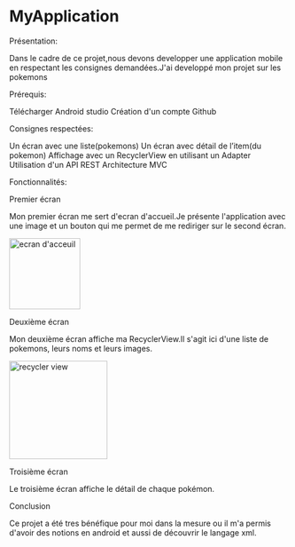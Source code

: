 # MyApplication

Présentation:

Dans le cadre de ce projet,nous devons developper une application mobile en respectant les consignes demandées.J'ai developpé mon projet sur les pokemons

Prérequis:

Télécharger Android studio
Création d'un compte Github

Consignes respectées:

Un écran avec une liste(pokemons)
Un écran avec détail de l’item(du pokemon)
Affichage avec un RecyclerView en utilisant un Adapter
Utilisation d'un API REST
Architecture MVC

Fonctionnalités:

Premier écran

Mon premier écran me sert d'ecran d'accueil.Je présente l'application avec une image et un bouton qui me permet de me rediriger sur le second écran.

<img width="128" alt="ecran d'acceuil" src="https://user-images.githubusercontent.com/46995540/55431235-53238880-5590-11e9-917b-0e2dcf30ccda.PNG">

Deuxième écran

Mon deuxième écran affiche ma RecyclerView.Il s'agit ici d'une liste de pokemons, leurs noms et leurs images.

<img width="177" alt="recycler view" src="https://user-images.githubusercontent.com/46995540/55432082-51f35b00-5592-11e9-88ef-347d0b1bd595.PNG">

Troisième écran 

Le troisième écran affiche le détail de chaque pokémon.

Conclusion

Ce projet a été tres bénéfique pour moi dans la mesure ou il m'a permis d'avoir des notions en android et aussi de découvrir le langage xml.



